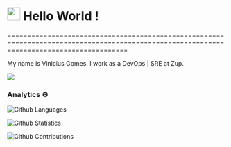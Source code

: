 
<h1><img src="https://emojis.slackmojis.com/emojis/images/1531849430/4246/blob-sunglasses.gif?1531849430" width="30"/> Hello World ! </h1>
==========================================================================================================================================


My name is Vinicius Gomes. I work as a DevOps | SRE at Zup.

![](http://estruyf-github.azurewebsites.net/api/VisitorHit?user=apolzek&repo=apolzek&countColorcountColor)

### Analytics ⚙️

![Github Languages](https://github-readme-stats.vercel.app/api/top-langs/?username=apolzek&layout=compact&count_private=true)

![Github Statistics](https://github-readme-stats.vercel.app/api/?username=apolzek&count_private=true&show_icons=true)

![Github Contributions](https://github-readme-streak-stats.herokuapp.com/?user=apolzek&hide_border=true)
